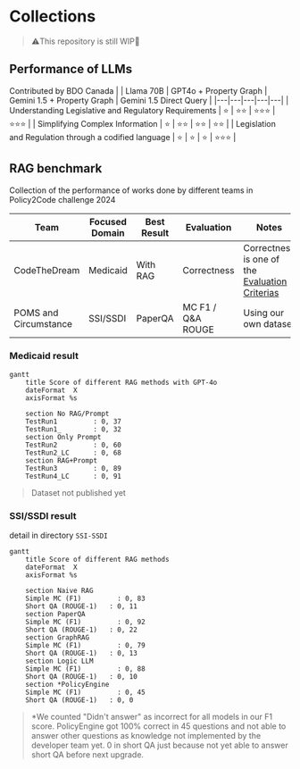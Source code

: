 # Collections
> ⚠️This repository is still WIP🚧
## Performance of LLMs
Contributed by BDO Canada
| | Llama 70B | GPT4o + Property Graph | Gemini 1.5 + Property Graph | Gemini 1.5 Direct Query |
|---|---|---|---|---|
| Understanding Legislative and Regulatory Requirements  | ⭐ | ⭐⭐ | ⭐⭐⭐ | ⭐⭐⭐ |
| Simplifying Complex Information                        | ⭐ | ⭐⭐ | ⭐⭐ | ⭐⭐ |
| Legislation and Regulation through a codified language | ⭐ | ⭐ | ⭐ | ⭐⭐⭐ |

## RAG benchmark
Collection of the performance of works done by different teams in Policy2Code challenge 2024

|Team                 |Focused Domain|Best Result|Evaluation |Notes|
|---------------------|--------------|-----------|-----------|-----|
|CodeTheDream         |Medicaid      |With RAG   |Correctness|Correctness is one of the [Evaluation Criterias](https://codethedream.org/wp-content/uploads/2024/09/MFB-AI-Suggested-Evaluation-Rubric-Code-the-Dream.pdf)|
|POMS and Circumstance| SSI/SSDI     |PaperQA    |MC F1 / Q&A ROUGE|Using our own dataset|

### Medicaid result
```mermaid
gantt
    title Score of different RAG methods with GPT-4o
    dateFormat  X
    axisFormat %s

    section No RAG/Prompt
    TestRun1         : 0, 37
    TestRun1_        : 0, 32
    section Only Prompt
    TestRun2         : 0, 60
    TestRun2_LC      : 0, 68
    section RAG+Prompt
    TestRun3         : 0, 89
    TestRun4_LC      : 0, 91
```
> Dataset not published yet

### SSI/SSDI result
detail in directory `SSI-SSDI`
```mermaid
gantt
    title Score of different RAG methods
    dateFormat  X
    axisFormat %s

    section Naive RAG
    Simple MC (F1)         : 0, 83
    Short QA (ROUGE-1)   : 0, 11
    section PaperQA
    Simple MC (F1)         : 0, 92
    Short QA (ROUGE-1)   : 0, 22
    section GraphRAG
    Simple MC (F1)         : 0, 79
    Short QA (ROUGE-1)   : 0, 13
    section Logic LLM
    Simple MC (F1)         : 0, 88
    Short QA (ROUGE-1)   : 0, 10
    section *PolicyEngine
    Simple MC (F1)         : 0, 45
    Short QA (ROUGE-1)   : 0, 0
```
> *We counted "Didn't answer" as incorrect for all models in our F1 score. PolicyEngine got 100% correct in 45 questions and not able to answer other questions as knowledge not implemented by the developer team yet. 0 in short QA just because not yet able to answer short QA before next upgrade.
